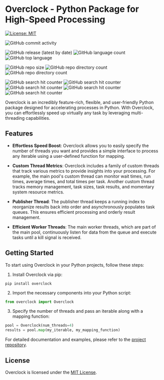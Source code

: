 # Overclock - Python Package for High-Speed Processing

[![License: MIT](https://img.shields.io/badge/License-MIT-yellow.svg)](https://opensource.org/licenses/MIT)

![GitHub commit activity](https://img.shields.io/github/commit-activity/w/sandmanscanga/Overclock)

![GitHub release (latest by date)](https://img.shields.io/github/v/release/sandmanscanga/Overclock?display_name=tag)
![GitHub language count](https://img.shields.io/github/languages/count/sandmanscanga/Overclock)
![GitHub top language](https://img.shields.io/github/languages/top/sandmanscanga/Overclock)

![GitHub repo size](https://img.shields.io/github/repo-size/sandmanscanga/Overclock)
![GitHub repo directory count](https://img.shields.io/github/directory-file-count/sandmanscanga/Overclock?label=directories&type=dir)
![GitHub repo directory count](https://img.shields.io/github/directory-file-count/sandmanscanga/Overclock?type=file)

![GitHub search hit counter](https://img.shields.io/github/search/sandmanscanga/Overclock/overclock)
![GitHub search hit counter](https://img.shields.io/github/search/sandmanscanga/Overclock/performance)
![GitHub search hit counter](https://img.shields.io/github/search/sandmanscanga/Overclock/threading)
![GitHub search hit counter](https://img.shields.io/github/search/sandmanscanga/Overclock/asynchronous)
![GitHub search hit counter](https://img.shields.io/github/search/sandmanscanga/Overclock/concurrency)

Overclock is an incredibly feature-rich, flexible, and user-friendly Python package designed for accelerating processes in Python. With Overclock, you can effortlessly speed up virtually any task by leveraging multi-threading capabilities.

## Features

- **Effortless Speed Boost**: Overclock allows you to easily specify the number of threads you want and provides a simple interface to process any iterable using a user-defined function for mapping.

- **Custom Thread Metrics**: Overclock includes a family of custom threads that track various metrics to provide insights into your processing. For example, the main pool's custom thread can monitor wait times, run times, average times, and total times per task. Another custom thread tracks memory management, task sizes, task results, and momentary system resource metrics.

- **Publisher Thread**: The publisher thread keeps a running index to reorganize results back into order and asynchronously populates task queues. This ensures efficient processing and orderly result management.

- **Efficient Worker Threads**: The main worker threads, which are part of the main pool, continuously listen for data from the queue and execute tasks until a kill signal is received.

## Getting Started

To start using Overclock in your Python projects, follow these steps:

1. Install Overclock via pip:

```shell
pip install overclock
```

2. Import the necessary components into your Python script:

```python
from overclock import Overclock
```

3. Specify the number of threads and pass an iterable along with a mapping function:

```python
pool = Overclock(num_threads=4)
results = pool.map(my_iterable, my_mapping_function)
```

For detailed documentation and examples, please refer to the [project repository](https://www.github.com/sandmanscanga/Overclock).

## License

Overclock is licensed under the [MIT License](https://www.github.com/sandmanscanga/Overclock/blob/main/LICENSE.md).
